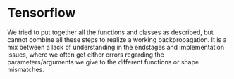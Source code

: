 # Tensorflow
We tried to put together all the functions and classes as described, but cannot combine all these steps to realize a working backpropagation. It is a mix between a lack of understanding in the endstages and implementation issues, where we often get either errors regarding the parameters/arguments we give to the different functions or shape mismatches.
